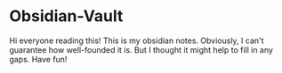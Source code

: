 # Obsidian-Vault

Hi everyone reading this!
This is my obsidian notes.
Obviously, I can't guarantee how well-founded it is.
But I thought it might help to fill in any gaps.
Have fun!
